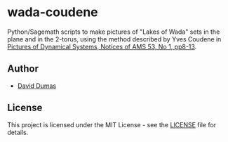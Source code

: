 # wada-coudene

Python/Sagemath scripts to make pictures of "Lakes of Wada" sets in the plane and in the 2-torus, using the method described by Yves Coudene in [Pictures of Dynamical Systems, Notices of AMS 53, No 1, pp8-13](http://www.ams.org/notices/200601/fea-coudene.pdf).

## Author

* [David Dumas ](http://dumas.io/)

## License

This project is licensed under the MIT License - see the [LICENSE](LICENSE) file for details.
